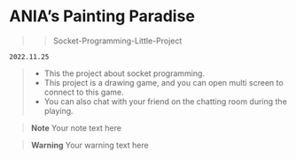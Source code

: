 # ANIA’s Painting Paradise

>> Socket-Programming-Little-Project

`2022.11.25`

> - This the project about socket programming.
> - This project is a drawing game, and you can open multi screen to connect to this game.
> - You can also chat with your friend on the chatting room during the playing.


  > **Note**
  Your note text here

> **Warning**
Your warning text here

